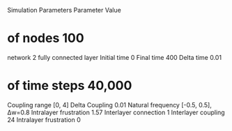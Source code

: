 Simulation Parameters
Parameter	Value
# of nodes	100
network	2 fully connected layer
Initial time	0
Final time	400
Delta time	0.01
# of time steps	40,000
Coupling range	[0, 4]
Delta Coupling	0.01
Natural frequency	[-0.5, 0.5], Δw=0.8
Intralayer frustration	1.57
Interlayer connection	1
Interlayer coupling	24
Intralayer frustration	0
